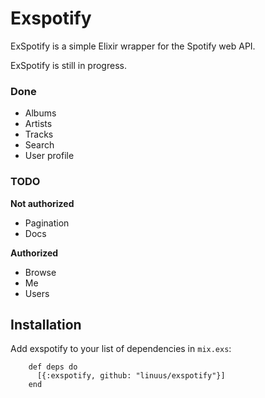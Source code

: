 # Exspotify

ExSpotify is a simple Elixir wrapper for the Spotify web API.

ExSpotify is still in progress.

### Done
- Albums
- Artists
- Tracks
- Search
- User profile

### TODO
**Not authorized**
- Pagination
- Docs

**Authorized**
- Browse
- Me
- Users

## Installation

<!-- If [available in Hex](https://hex.pm/docs/publish), the package can be installed as: -->

  Add exspotify to your list of dependencies in `mix.exs`:

        def deps do
          [{:exspotify, github: "linuus/exspotify"}]
        end

